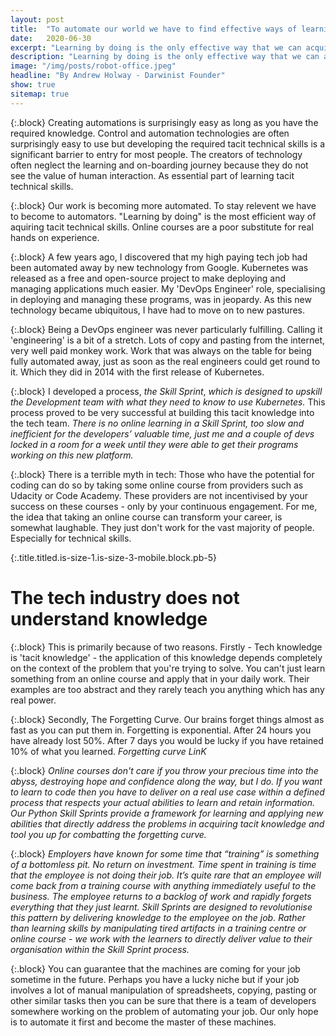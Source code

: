```yaml
---
layout: post
title:  "To automate our world we have to find effective ways of learning new technical skills"
date:   2020-06-30
excerpt: "Learning by doing is the only effective way that we can acquire new technical skills. Skill Sprints are designed to approach this challenge head on."
description: "Learning by doing is the only effective way that we can acquire new technical skills. Skill Sprints are designed to approach this challenge head on."
image: "/img/posts/robot-office.jpeg"
headline: "By Andrew Holway - Darwinist Founder"
show: true
sitemap: true
---
```


{:.block}
Creating automations is surprisingly easy as long as you have the required knowledge. Control and automation technologies are often surprisingly easy to use but developing the required tacit technical skills is a significant barrier to entry for most people. The creators of technology often neglect the learning and on-boarding journey because they do not see the value of human interaction. As essential part of learning tacit technical skills.

{:.block}
Our work is becoming more automated. To stay relevent we have to become to automators. "Learning by doing" is the most efficient way of aquiring tacit technical skills. Online courses are a poor substitute for real hands on experience. 

{:.block}
A few years ago, I discovered that my high paying tech job had been automated away by new technology from Google. Kubernetes was released as a free and open-source project to make deploying and managing applications much easier. My 'DevOps Engineer' role, specialising in deploying and managing these programs, was in jeopardy. As this new technology became ubiquitous, I have had to move on to new pastures.

{:.block}
Being a DevOps engineer was never particularly fulfilling. Calling it 'engineering' is a bit of a stretch. Lots of copy and pasting from the internet, very well paid monkey work. Work that was always on the table for being fully automated away, just as soon as the real engineers could get round to it. Which they did in 2014 with the first release of Kubernetes.

{:.block}
I developed a process, _the Skill Sprint_, *which is designed to upskill the Development team with what they need to know to use Kubernetes.* This process proved to be very successful at building this tacit knowledge into the tech team. *There is no online learning in a Skill Sprint, too slow and inefficient for the developers’ valuable time, just me and a couple of devs locked in a room for a week until they were able to get their programs working on this new platform.*

{:.block}
There is a terrible myth in tech: Those who have the potential for coding can do so by taking some online course from providers such as Udacity or Code Academy. These providers are not incentivised by your success on these courses - only by your continuous engagement. For me, the idea that taking an online course can transform your career, is somewhat laughable. They just don't work for the vast majority of people. Especially for technical skills.

{:.title.titled.is-size-1.is-size-3-mobile.block.pb-5}
# The tech industry does not understand knowledge

{:.block}
This is primarily because of two reasons. Firstly - Tech knowledge is 'tacit knowledge' - the application of this knowledge depends completely on the context of the problem that you're trying to solve. You can't just learn something from an online course and apply that in your daily work. Their examples are too abstract and they rarely teach you anything which has any real power.

{:.block}
Secondly, The Forgetting Curve. Our brains forget things almost as fast as you can put them in. Forgetting is exponential. After 24 hours you have already lost 50%. After 7 days you would be lucky if you have retained 10% of what you learned. *Forgetting curve LinK*

{:.block}
*Online courses don't care if you throw your precious time into the abyss, destroying hope and confidence along the way, but I do. If you want to learn to code then you have to deliver on a real use case within a defined process that respects your actual abilities to learn and retain information. Our Python Skill Sprints provide a framework for learning and applying new abilities that directly address the problems in acquiring tacit knowledge and tool you up for combatting the forgetting curve.*

{:.block}
*Employers have known for some time that “training” is something of a bottomless pit. No return on investment. Time spent in training is time that the employee is not doing their job. It’s quite rare that an employee will come back from a training course with anything immediately useful to the business. The employee returns to a backlog of work and rapidly forgets everything that they just learnt.  Skill Sprints are designed to revolutionise this pattern by delivering knowledge to the employee on the job. Rather than learning skills by manipulating tired artifacts in a training centre or online course - we work with the learners to directly deliver value to their organisation within the Skill Sprint process.* 

{:.block}
You can guarantee that the machines are coming for your job sometime in the future. Perhaps you have a lucky niche but if your job involves a lot of manual manipulation of spreadsheets, copying, pasting or other similar tasks then you can be sure that there is a team of developers somewhere working on the problem of automating your job. Our only hope is to automate it first and become the master of these machines.

